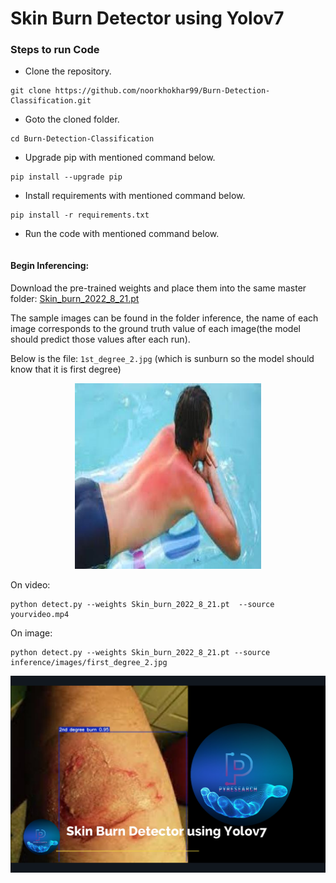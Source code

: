 # Skin Burn Detector using Yolov7






### Steps to run Code
- Clone the repository.
```
git clone https://github.com/noorkhokhar99/Burn-Detection-Classification.git
```
- Goto the cloned folder.
```
cd Burn-Detection-Classification

```
- Upgrade pip with mentioned command below.
```
pip install --upgrade pip
```
- Install requirements with mentioned command below.
```
pip install -r requirements.txt
```
- Run the code with mentioned command below.
```

```


#### Begin Inferencing:

Download the pre-trained weights and place them into the same master folder: [Skin_burn_2022_8_21.pt]()

The sample images can be found in the folder inference, the name of each image corresponds to the ground truth value of each image(the model should predict those values after each run).

Below is the file: `1st_degree_2.jpg` (which is sunburn so the model should know that it is first degree)

<div align="center">
    <a href="./">
        <img src="./inference/images/1st_degree_2.jpg" width="59%"/>
    </a>
</div>



On video:

``` shell
python detect.py --weights Skin_burn_2022_8_21.pt  --source yourvideo.mp4
```

On image:
``` shell
python detect.py --weights Skin_burn_2022_8_21.pt --source inference/images/first_degree_2.jpg
```

<div align="center">
    <a href="./">
<img src="https://github.com/noorkhokhar99/Burn-Detection-Classification/blob/main/Screen%20Shot%201444-04-10%20at%2012.20.59%20AM.png">
    </a>
</div>


